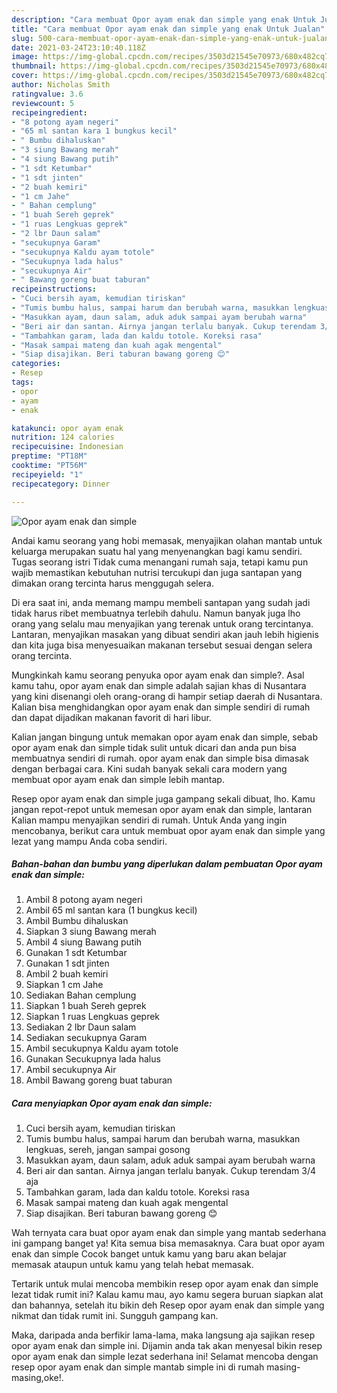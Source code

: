 ```yaml
---
description: "Cara membuat Opor ayam enak dan simple yang enak Untuk Jualan"
title: "Cara membuat Opor ayam enak dan simple yang enak Untuk Jualan"
slug: 500-cara-membuat-opor-ayam-enak-dan-simple-yang-enak-untuk-jualan
date: 2021-03-24T23:10:40.118Z
image: https://img-global.cpcdn.com/recipes/3503d21545e70973/680x482cq70/opor-ayam-enak-dan-simple-foto-resep-utama.jpg
thumbnail: https://img-global.cpcdn.com/recipes/3503d21545e70973/680x482cq70/opor-ayam-enak-dan-simple-foto-resep-utama.jpg
cover: https://img-global.cpcdn.com/recipes/3503d21545e70973/680x482cq70/opor-ayam-enak-dan-simple-foto-resep-utama.jpg
author: Nicholas Smith
ratingvalue: 3.6
reviewcount: 5
recipeingredient:
- "8 potong ayam negeri"
- "65 ml santan kara 1 bungkus kecil"
- " Bumbu dihaluskan"
- "3 siung Bawang merah"
- "4 siung Bawang putih"
- "1 sdt Ketumbar"
- "1 sdt jinten"
- "2 buah kemiri"
- "1 cm Jahe"
- " Bahan cemplung"
- "1 buah Sereh geprek"
- "1 ruas Lengkuas geprek"
- "2 lbr Daun salam"
- "secukupnya Garam"
- "secukupnya Kaldu ayam totole"
- "Secukupnya lada halus"
- "secukupnya Air"
- " Bawang goreng buat taburan"
recipeinstructions:
- "Cuci bersih ayam, kemudian tiriskan"
- "Tumis bumbu halus, sampai harum dan berubah warna, masukkan lengkuas, sereh, jangan sampai gosong"
- "Masukkan ayam, daun salam, aduk aduk sampai ayam berubah warna"
- "Beri air dan santan. Airnya jangan terlalu banyak. Cukup terendam 3/4 aja"
- "Tambahkan garam, lada dan kaldu totole. Koreksi rasa"
- "Masak sampai mateng dan kuah agak mengental"
- "Siap disajikan. Beri taburan bawang goreng 😊"
categories:
- Resep
tags:
- opor
- ayam
- enak

katakunci: opor ayam enak 
nutrition: 124 calories
recipecuisine: Indonesian
preptime: "PT18M"
cooktime: "PT56M"
recipeyield: "1"
recipecategory: Dinner

---
```



![Opor ayam enak dan simple](https://img-global.cpcdn.com/recipes/3503d21545e70973/680x482cq70/opor-ayam-enak-dan-simple-foto-resep-utama.jpg)

Andai kamu seorang yang hobi memasak, menyajikan olahan mantab untuk keluarga merupakan suatu hal yang menyenangkan bagi kamu sendiri. Tugas seorang istri Tidak cuma menangani rumah saja, tetapi kamu pun wajib memastikan kebutuhan nutrisi tercukupi dan juga santapan yang dimakan orang tercinta harus menggugah selera.

Di era  saat ini, anda memang mampu membeli santapan yang sudah jadi tidak harus ribet membuatnya terlebih dahulu. Namun banyak juga lho orang yang selalu mau menyajikan yang terenak untuk orang tercintanya. Lantaran, menyajikan masakan yang dibuat sendiri akan jauh lebih higienis dan kita juga bisa menyesuaikan makanan tersebut sesuai dengan selera orang tercinta. 



Mungkinkah kamu seorang penyuka opor ayam enak dan simple?. Asal kamu tahu, opor ayam enak dan simple adalah sajian khas di Nusantara yang kini disenangi oleh orang-orang di hampir setiap daerah di Nusantara. Kalian bisa menghidangkan opor ayam enak dan simple sendiri di rumah dan dapat dijadikan makanan favorit di hari libur.

Kalian jangan bingung untuk memakan opor ayam enak dan simple, sebab opor ayam enak dan simple tidak sulit untuk dicari dan anda pun bisa membuatnya sendiri di rumah. opor ayam enak dan simple bisa dimasak dengan berbagai cara. Kini sudah banyak sekali cara modern yang membuat opor ayam enak dan simple lebih mantap.

Resep opor ayam enak dan simple juga gampang sekali dibuat, lho. Kamu jangan repot-repot untuk memesan opor ayam enak dan simple, lantaran Kalian mampu menyajikan sendiri di rumah. Untuk Anda yang ingin mencobanya, berikut cara untuk membuat opor ayam enak dan simple yang lezat yang mampu Anda coba sendiri.

<!--inarticleads1-->

##### Bahan-bahan dan bumbu yang diperlukan dalam pembuatan Opor ayam enak dan simple:

1. Ambil 8 potong ayam negeri
1. Ambil 65 ml santan kara (1 bungkus kecil)
1. Ambil  Bumbu dihaluskan
1. Siapkan 3 siung Bawang merah
1. Ambil 4 siung Bawang putih
1. Gunakan 1 sdt Ketumbar
1. Gunakan 1 sdt jinten
1. Ambil 2 buah kemiri
1. Siapkan 1 cm Jahe
1. Sediakan  Bahan cemplung
1. Siapkan 1 buah Sereh geprek
1. Siapkan 1 ruas Lengkuas geprek
1. Sediakan 2 lbr Daun salam
1. Sediakan secukupnya Garam
1. Ambil secukupnya Kaldu ayam totole
1. Gunakan Secukupnya lada halus
1. Ambil secukupnya Air
1. Ambil  Bawang goreng buat taburan




<!--inarticleads2-->

##### Cara menyiapkan Opor ayam enak dan simple:

1. Cuci bersih ayam, kemudian tiriskan
1. Tumis bumbu halus, sampai harum dan berubah warna, masukkan lengkuas, sereh, jangan sampai gosong
1. Masukkan ayam, daun salam, aduk aduk sampai ayam berubah warna
1. Beri air dan santan. Airnya jangan terlalu banyak. Cukup terendam 3/4 aja
1. Tambahkan garam, lada dan kaldu totole. Koreksi rasa
1. Masak sampai mateng dan kuah agak mengental
1. Siap disajikan. Beri taburan bawang goreng 😊




Wah ternyata cara buat opor ayam enak dan simple yang mantab sederhana ini gampang banget ya! Kita semua bisa memasaknya. Cara buat opor ayam enak dan simple Cocok banget untuk kamu yang baru akan belajar memasak ataupun untuk kamu yang telah hebat memasak.

Tertarik untuk mulai mencoba membikin resep opor ayam enak dan simple lezat tidak rumit ini? Kalau kamu mau, ayo kamu segera buruan siapkan alat dan bahannya, setelah itu bikin deh Resep opor ayam enak dan simple yang nikmat dan tidak rumit ini. Sungguh gampang kan. 

Maka, daripada anda berfikir lama-lama, maka langsung aja sajikan resep opor ayam enak dan simple ini. Dijamin anda tak akan menyesal bikin resep opor ayam enak dan simple lezat sederhana ini! Selamat mencoba dengan resep opor ayam enak dan simple mantab simple ini di rumah masing-masing,oke!.

